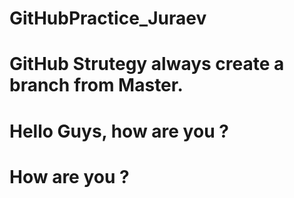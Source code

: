 # GitHubPractice_Juraev
# GitHub Strutegy always create a branch from Master.
# Hello Guys, how are you ?
# How are you ?